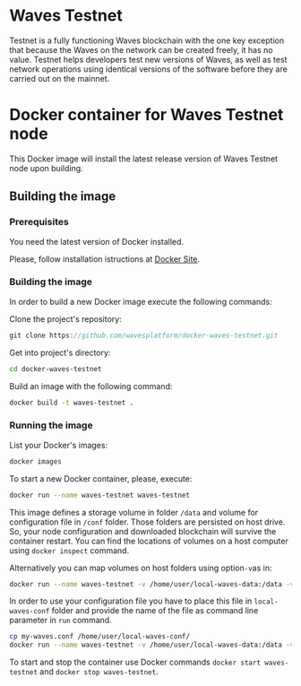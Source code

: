 # Waves Testnet

Testnet is a fully functioning Waves blockchain with the one key exception that because the Waves on the network can be created freely, it has no value. Testnet helps developers test new versions of Waves, as well as test network operations using identical versions of the software before they are carried out on the mainnet.

# Docker container for Waves Testnet node

This Docker image will install the latest release version of Waves Testnet node upon building.

## Building the image

### Prerequisites

You need the latest version of Docker installed.

Please, follow installation istructions at [Docker Site](https://docs.docker.com/engine/installation/).

### Building the image

In order to build a new Docker image execute the following commands:

Clone the project's repository:

```js
git clone https://github.com/wavesplatform/docker-waves-testnet.git
```

Get into project's directory:

```bash
cd docker-waves-testnet
```

Build an image with the following command:

```bash
docker build -t waves-testnet .
```

### Running the image

List your Docker's images:

```bash
docker images
```

To start a new Docker container, please, execute:

```bash
docker run --name waves-testnet waves-testnet
```

This image defines a storage volume in folder `/data` and volume for configuration file in `/conf` folder. Those folders are persisted on host drive. So, your node configuration and downloaded blockchain will survive the container restart. You can find the locations of volumes on a host computer using `docker inspect` command.

Alternatively you can map volumes on host folders using option`-v`as in:

```bash
docker run --name waves-testnet -v /home/user/local-waves-data:/data -v /home/user/local-waves-conf:/conf waves-testnet
```

In order to use your configuration file you have to place this file in `local-waves-conf` folder and provide the name of the file as command line parameter in `run` command.

```bash
cp my-waves.conf /home/user/local-waves-conf/
docker run --name waves-testnet -v /home/user/local-waves-data:/data -v /home/user/local-waves-conf:/conf waves-testnet my-waves.conf
```

To start and stop the container use Docker commands `docker start waves-testnet` and `docker stop waves-testnet`.

